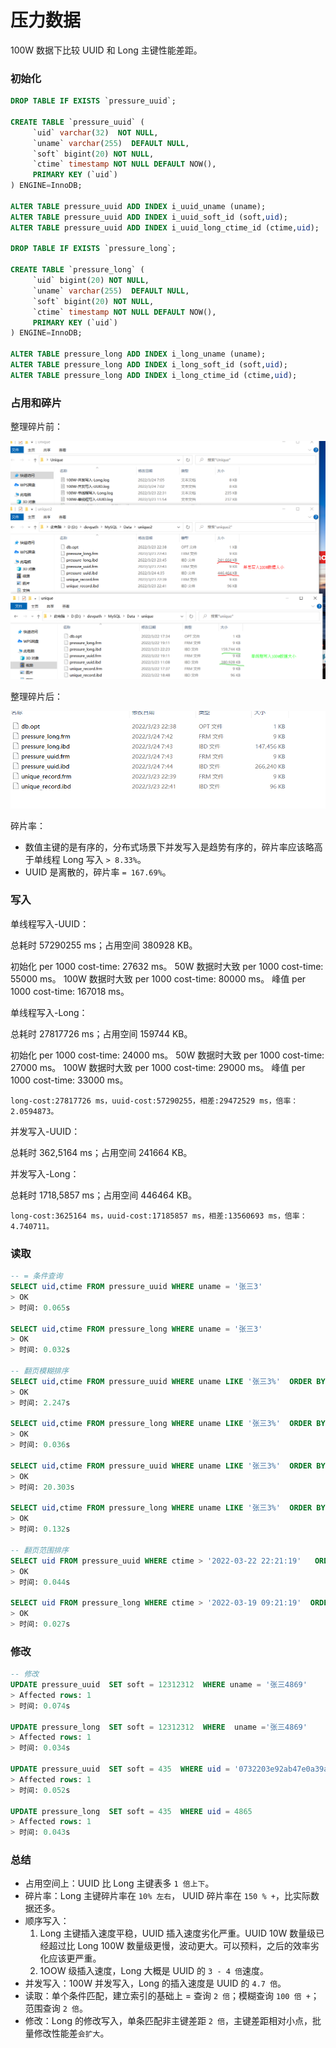 # 压力数据

100W 数据下比较 UUID 和 Long 主键性能差距。

### 初始化

```sql
DROP TABLE IF EXISTS `pressure_uuid`;

CREATE TABLE `pressure_uuid` (
     `uid` varchar(32)  NOT NULL,
     `uname` varchar(255)  DEFAULT NULL,
     `soft` bigint(20) NOT NULL,
     `ctime` timestamp NOT NULL DEFAULT NOW(),
     PRIMARY KEY (`uid`)
) ENGINE=InnoDB;

ALTER TABLE pressure_uuid ADD INDEX i_uuid_uname (uname);
ALTER TABLE pressure_uuid ADD INDEX i_uuid_soft_id (soft,uid);
ALTER TABLE pressure_uuid ADD INDEX i_uuid_long_ctime_id (ctime,uid);

DROP TABLE IF EXISTS `pressure_long`;

CREATE TABLE `pressure_long` (
     `uid` bigint(20) NOT NULL,
     `uname` varchar(255)  DEFAULT NULL,
     `soft` bigint(20) NOT NULL,
     `ctime` timestamp NOT NULL DEFAULT NOW(),
     PRIMARY KEY (`uid`)
) ENGINE=InnoDB;

ALTER TABLE pressure_long ADD INDEX i_long_uname (uname);
ALTER TABLE pressure_long ADD INDEX i_long_soft_id (soft,uid);
ALTER TABLE pressure_long ADD INDEX i_long_ctime_id (ctime,uid);
```

### 占用和碎片

整理碎片前：

<div align="left">
    <img src="https://github.com/lazecoding/Unique/blob/master/src/main/resources/static/pressure/整理碎片前数据库表占用空间大小.png" width="600px">
</div>

整理碎片后：

<div align="left">
    <img src="https://github.com/lazecoding/Unique/blob/master/src/main/resources/static/pressure/整理碎片后数据库表占用空间大小.png" width="600px">
</div>

碎片率：

- 数值主键的是有序的，分布式场景下并发写入是趋势有序的，碎片率应该略高于单线程 Long 写入 `> 8.33%`。
- UUID 是离散的，碎片率 `= 167.69%`。

### 写入

单线程写入-UUID：

总耗时 57290255 ms；占用空间  380928 KB。

初始化             per 1000 cost-time: 27632 ms。
50W 数据时大致      per 1000 cost-time: 55000 ms。
100W 数据时大致     per 1000 cost-time: 80000 ms。
峰值               per 1000 cost-time: 167018 ms。

单线程写入-Long：

总耗时 27817726 ms；占用空间  159744 KB。

初始化              per 1000 cost-time: 24000 ms。
50W 数据时大致       per 1000 cost-time: 27000 ms。
100W 数据时大致      per 1000 cost-time: 29000 ms。
峰值                per 1000 cost-time: 33000 ms。

`long-cost:27817726 ms，uuid-cost:57290255，相差:29472529 ms，倍率：2.0594873。`

并发写入-UUID：

总耗时 362,5164 ms；占用空间 241664 KB。

并发写入-Long：

总耗时 1718,5857 ms；占用空间  446464 KB。

`long-cost:3625164 ms，uuid-cost:17185857 ms，相差:13560693 ms，倍率：4.740711。`

### 读取

```sql
-- = 条件查询
SELECT uid,ctime FROM pressure_uuid WHERE uname = '张三3'
> OK
> 时间: 0.065s

SELECT uid,ctime FROM pressure_long WHERE uname = '张三3'
> OK
> 时间: 0.032s

-- 翻页模糊排序
SELECT uid,ctime FROM pressure_uuid WHERE uname LIKE '张三3%'  ORDER BY soft LIMIT 20
> OK
> 时间: 2.247s

SELECT uid,ctime FROM pressure_long WHERE uname LIKE '张三3%'  ORDER BY soft LIMIT 20
> OK
> 时间: 0.036s

SELECT uid,ctime FROM pressure_uuid WHERE uname LIKE '张三3%'  ORDER BY soft LIMIT 500
> OK
> 时间: 20.303s

SELECT uid,ctime FROM pressure_long WHERE uname LIKE '张三3%'  ORDER BY soft LIMIT 500
> OK
> 时间: 0.132s

-- 翻页范围排序
SELECT uid FROM pressure_uuid WHERE ctime > '2022-03-22 22:21:19'   ORDER BY uid LIMIT 200
> OK
> 时间: 0.044s

SELECT uid FROM pressure_long WHERE ctime > '2022-03-19 09:21:19'  ORDER BY uid LIMIT 200
> OK
> 时间: 0.027s
```

### 修改

```sql
-- 修改
UPDATE pressure_uuid  SET soft = 12312312  WHERE uname = '张三4869'
> Affected rows: 1
> 时间: 0.074s

UPDATE pressure_long  SET soft = 12312312  WHERE  uname ='张三4869'
> Affected rows: 1
> 时间: 0.034s

UPDATE pressure_uuid  SET soft = 435  WHERE uid = '0732203e92ab47e0a39a7a7fb91a60c0'
> Affected rows: 1
> 时间: 0.052s

UPDATE pressure_long  SET soft = 435  WHERE uid = 4865
> Affected rows: 1
> 时间: 0.043s
```

### 总结

- 占用空间上：UUID 比 Long 主键表多 `1 倍上下`。
- 碎片率：Long 主键碎片率在 `10% 左右`， UUID 碎片率在 `150 % +`，比实际数据还多。
- 顺序写入：
  1. Long 主键插入速度平稳，UUID 插入速度劣化严重。UUID 10W 数量级已经超过比 Long  100W 数量级更慢，波动更大。可以预料，之后的效率劣化应该更严重。
  2. 1OOW 级插入速度，Long 大概是 UUID 的 `3 - 4 倍`速度。
- 并发写入：100W 并发写入，Long 的插入速度是 UUID 的 `4.7 倍`。
- 读取：单个条件匹配，建立索引的基础上 = 查询 `2 倍`；模糊查询 `100 倍 +`；范围查询 `2 倍`。
- 修改：Long 的修改写入，单条匹配非主键差距 `2 倍`，主键差距相对小点，批量修改性能差`会扩大`。